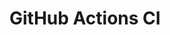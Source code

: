 # GitHub Actions CI






























































































































































































































































































































































































































































































































































































































































































































































































































































































































































































































































































































































































































































































































































































































































































































































































































































































































































































































































































































































































































































































































































































































































































































































































































































































































































































































































































































































































































































































































































































































































































































































































































































































































































































































































































































































































































































